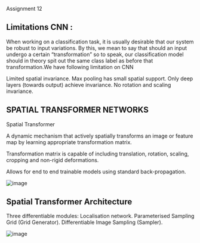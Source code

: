Assignment 12

Limitations CNN :
----------------
When working on a classification task, it is usually desirable that our system be robust to input variations. By this, we mean to say that should an input undergo a certain “transformation” so to speak, our classification model should in theory spit out the same class label as before that transformation.We have following limitation on CNN

 Limited spatial invariance.
 Max pooling has small spatial support.
 Only deep layers (towards output) achieve invariance.
 No rotation and scaling invariance.

SPATIAL TRANSFORMER NETWORKS 
----------------------------

Spatial Transformer

 A dynamic mechanism that actively spatially transforms an image or feature map by learning appropriate transformation matrix.

 Transformation matrix is capable of including translation, rotation, scaling, cropping and non-rigid deformations.

 Allows for end to end trainable models using standard back-propagation.

![image](https://user-images.githubusercontent.com/70502759/147410552-1cea4f3e-070e-4904-a90f-e4f68418ef42.png)

Spatial Transformer Architecture
--------------------------------
Three differentiable modules:
 Localisation network.
 Parameterised Sampling Grid (Grid Generator).
 Differentiable Image Sampling (Sampler).

![image](https://user-images.githubusercontent.com/70502759/147410614-634698fc-6636-45ab-ba6b-cafed7d0212d.png)







